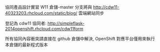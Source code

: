
協同產品設計實習 W11 倉儲-master 分支將與 http://cdw11-40323203.rhcloud.com/static/blog/ 雲端網站同步

登記為 cdw11 協同者: http://simpleflask-2014openshift.rhcloud.com/cdw11form

所有協同內容衝突請直接在 github 倉儲中解決, OpenShift 對應平台僅用來執行本倉儲的最新程式版本